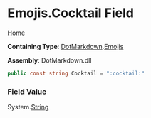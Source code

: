 # Emojis\.Cocktail Field

[Home](../../../README.md)

**Containing Type**: [DotMarkdown](../../README.md)\.[Emojis](../README.md)

**Assembly**: DotMarkdown\.dll

```csharp
public const string Cocktail = ":cocktail:"
```

### Field Value

System\.[String](https://docs.microsoft.com/en-us/dotnet/api/system.string)